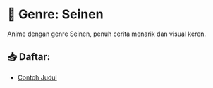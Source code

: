 # 🌸 Genre: Seinen

Anime dengan genre Seinen, penuh cerita menarik dan visual keren.

## 📥 Daftar:
- [Contoh Judul](link-download)
